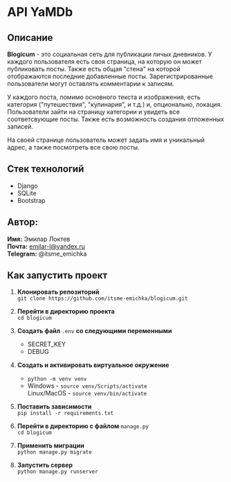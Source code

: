 # API YaMDb
## Описание

**Blogicum** - это социальная сеть для публикации личых дневников. У каждого пользователя есть своя страница, на которую он может публиковать посты. Также есть общая "стена" на которой отображаются последние добавленные посты. Зарегистрированные пользователи могут оставлять комментарии к записям.

У каждого поста, помимо основного текста и изображения, есть категория ("путешествия", "кулинария", и т.д.) и, опционально, локация. Пользователи зайти на страницу категории и увидеть все соответсвующие посты. Также есть возможность создания отложенных записей.

На своей странице пользователь может задать имя и уникальный адрес, а также посмотреть все свою посты.

## Стек технологий
- Django
- SQLite
- Bootstrap

## Автор:

**Имя:** Эмилар Локтев  
**Почта:** emilar-l@yandex.ru  
**Telegram:** @itsme_emichka  

## Как запустить проект
1. **Клонировать репозиторий**  
`git clone https://github.com/itsme-emichka/blogicum.git`

2. **Перейти в директорию проекта**  
`cd blogicum`

3. **Создать файл** `.env` **со следующими переменными**
    - SECRET_KEY
    - DEBUG

4. **Создать и активировать виртуальное окружение**  
    - `python -m venv venv`
    - Windows - `source venv/Scripts/activate`  
       Linux/MacOS - `source venv/bin/activate`

5. **Поставить зависимости**  
`pip install -r requirements.txt`

6. **Перейти в директорию с файлом** `manage.py`  
`cd blogicum`

7. **Применить миграции**  
`python manage.py migrate`

8. **Запустить сервер**  
`python manage.py runserver`
